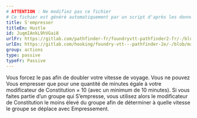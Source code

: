 ```yaml
---
# ATTENTION : Ne modifiez pas ce fichier
# Ce fichier est généré automatiquement par un script d'après les données du module Foundry VTT officiel et de sa traduction
title: S'empresser
titleEn: Hustle
id: JuqmIAnkL9hVGai8
urlFr: https://gitlab.com/pathfinder-fr/foundryvtt-pathfinder2-fr/-/blob/master/data/classes/JuqmIAnkL9hVGai8.htm
urlEn: https://gitlab.com/hooking/foundry-vtt---pathfinder-2e/-/blob/master/packs/data/classes.db/hustle.json
group: actions
type: passive
typeFr: Passive
---
```

Vous forcez le pas afin de doubler votre vitesse de voyage. Vous ne pouvez Vous empresser que pour une quantité de minutes égale à votre modificateur de Constitution &times; 10 (avec un minimum de 10 minutes). Si vous faites partie d’un groupe qui S’empresse, vous utilisez alors le modificateur de Constitution le moins élevé du groupe afin de déterminer à quelle vitesse le groupe se déplace avec Empressement.


